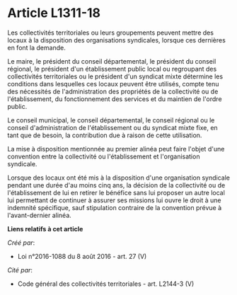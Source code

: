 # Article L1311-18

Les collectivités territoriales ou leurs groupements peuvent mettre des locaux à la disposition des organisations syndicales,
lorsque ces dernières en font la demande.

Le maire, le président du conseil départemental, le président du conseil régional, le président d'un établissement public
local ou regroupant des collectivités territoriales ou le président d'un syndicat mixte détermine les conditions dans
lesquelles ces locaux peuvent être utilisés, compte tenu des nécessités de l'administration des propriétés de la collectivité
ou de l'établissement, du fonctionnement des services et du maintien de l'ordre public.

Le conseil municipal, le conseil départemental, le conseil régional ou le conseil d'administration de l'établissement ou du
syndicat mixte fixe, en tant que de besoin, la contribution due à raison de cette utilisation.

La mise à disposition mentionnée au premier alinéa peut faire l'objet d'une convention entre la collectivité ou
l'établissement et l'organisation syndicale.

Lorsque des locaux ont été mis à la disposition d'une organisation syndicale pendant une durée d'au moins cinq ans, la
décision de la collectivité ou de l'établissement de lui en retirer le bénéfice sans lui proposer un autre local lui
permettant de continuer à assurer ses missions lui ouvre le droit à une indemnité spécifique, sauf stipulation contraire de
la convention prévue à l'avant-dernier alinéa.

**Liens relatifs à cet article**

_Créé par_:

  - Loi n°2016-1088 du 8 août 2016 - art. 27 (V)

_Cité par_:

  - Code général des collectivités territoriales - art. L2144-3 (V)
